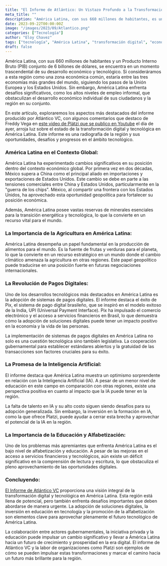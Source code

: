 ```yaml
---
title: "El Informe de Atlántico: Un Vistazo Profundo a la Transformación Digital en América Latina"
meta_title: ""
description: "América Latina, con sus 660 millones de habitantes, es una región rica en recursos y potencial económico. A pesar de esto, enfrenta desafíos significativos."
date: 2023-09-22T00:00:00Z
image: "/images/2023/09/Atlantico.png"
categories: ["Tecnología"]
author: "Eloy Chavez"
tags: ["tecnología", "América Latina", "transformación digital", "economía", "desarrollo"]
draft: false
---
```


América Latina, con sus 660 millones de habitantes y un Producto Interno Bruto (PIB) conjunto de 6 billones de dólares, se encuentra en un momento trascendental de su desarrollo económico y tecnológico. Si consideráramos a esta región como una zona económica común, estaría entre las tres economías más grandes del mundo, siguiendo los pasos de la Unión Europea y los Estados Unidos. Sin embargo, América Latina enfrenta desafíos significativos, como los altos niveles de empleo informal, que obstaculizan el desarrollo económico individual de sus ciudadanos y la región en su conjunto.

En este artículo, exploraremos los aspectos más destacados del informe producido por Atlántico VC, con algunos comentarios que destaco de Freddy Vega en [este video de Plátzi que se publico en Youtube](https://www.youtube.com/watch?v=Qo8PSmxJejM&t=45s) el dia de ayer, arroja luz sobre el estado de la transformación digital y tecnológica en América Latina. Este informe es una radiografía de la región y sus oportunidades, desafíos y progresos en el ámbito tecnológico.

### América Latina en el Contexto Global:

América Latina ha experimentado cambios significativos en su posición dentro del contexto económico global. Por primera vez en dos décadas, México supera a China como el principal aliado en importaciones y exportaciones de Estados Unidos. Este cambio se debe en parte a las tensiones comerciales entre China y Estados Unidos, particularmente en la "guerra de los chips". México, al compartir una frontera con los Estados Unidos, ha aprovechado esta oportunidad geopolítica para fortalecer su posición económica.

Además, América Latina posee vastas reservas de minerales esenciales para la transición energética y tecnológica, lo que la convierte en un recurso vital para el mundo.

### La Importancia de la Agricultura en América Latina:

América Latina desempeña un papel fundamental en la producción de alimentos para el mundo. Es la fuente de frutas y verduras para el planeta, lo que la convierte en un recurso estratégico en un mundo donde el cambio climático amenaza la agricultura en otras regiones. Este papel geopolítico puede traducirse en una posición fuerte en futuras negociaciones internacionales.

### La Revolución de Pagos Digitales:

Uno de los desarrollos tecnológicos más destacados en América Latina es la adopción de sistemas de pagos digitales. El informe destaca el éxito de Pix, el sistema de pago digital brasileño, que se inspiró en el modelo exitoso de la India, UPI (Universal Payment Interface). Pix ha impulsado el comercio electrónico y el acceso a servicios financieros en Brasil, lo que demuestra cómo la adopción de soluciones digitales puede tener un impacto positivo en la economía y la vida de las personas.

La implementación de sistemas de pagos digitales en América Latina no solo es una cuestión tecnológica sino también legislativa. La cooperación gubernamental para establecer estándares abiertos y la gratuidad de las transacciones son factores cruciales para su éxito.

### La Promesa de la Inteligencia Artificial:

El informe destaca que América Latina muestra un optimismo sorprendente en relación con la Inteligencia Artificial (IA). A pesar de un menor nivel de educación en este campo en comparación con otras regiones, existe una perspectiva positiva en cuanto al impacto que la IA puede tener en la región.

La falta de talento en IA y su alto costo siguen siendo desafíos para su adopción generalizada. Sin embargo, la inversión en la formación en IA, como la que ofrece Platzi, puede ayudar a cerrar esta brecha y aprovechar el potencial de la IA en la región.

### La Importancia de la Educación y Alfabetización:

Uno de los problemas más apremiantes que enfrenta América Latina es el bajo nivel de alfabetización y educación. A pesar de las mejoras en el acceso a servicios financieros y tecnológicos, aún existe un déficit significativo en la comprensión de lectura y escritura, lo que obstaculiza el pleno aprovechamiento de las oportunidades digitales.

### Concluyendo:

[El Informe de Atlántico VC](https://docsend.com/view/prs9ytmbw3ik99gv) proporciona una visión integral de la transformación digital y tecnológica en América Latina. Esta región está llena de potencial, pero también enfrenta desafíos importantes que deben abordarse de manera urgente. La adopción de soluciones digitales, la inversión en educación en tecnología y la promoción de la alfabetización son elementos clave para aprovechar plenamente el futuro tecnológico de América Latina.

La colaboración entre actores gubernamentales, la iniciativa privada y la educación puede impulsar un cambio significativo y llevar a América Latina hacia un futuro de crecimiento y prosperidad en la era digital. El informe de Atlántico VC y la labor de organizaciones como Platzi son ejemplos de cómo se pueden impulsar estas transformaciones y marcar el camino hacia un futuro más brillante para la región.